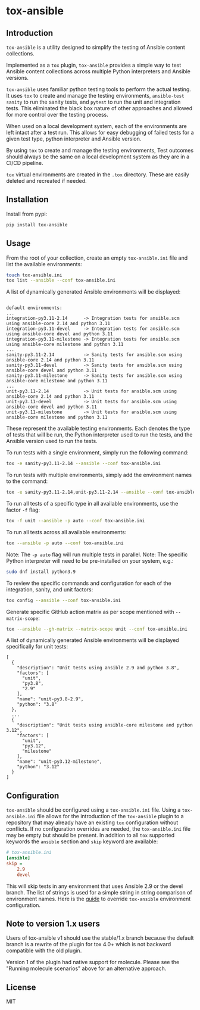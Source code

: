 # tox-ansible

## Introduction

`tox-ansible` is a utility designed to simplify the testing of Ansible content collections.

Implemented as a `tox` plugin, `tox-ansible` provides a simple way to test Ansible content collections across multiple Python interpreters and Ansible versions.

`tox-ansible` uses familiar python testing tools to perform the actual testing. It uses `tox` to create and manage the testing environments, `ansible-test sanity` to run the sanity tests, and `pytest` to run the unit and integration tests. This eliminated the black box nature of other approaches and allowed for more control over the testing process.

When used on a local development system, each of the environments are left intact after a test run. This allows for easy debugging of failed tests for a given test type, python interpreter and Ansible version.

By using `tox` to create and manage the testing environments, Test outcomes should always be the same on a local development system as they are in a CI/CD pipeline.

`tox` virtual environments are created in the `.tox` directory. These are easily deleted and recreated if needed.

## Installation

Install from pypi:

```bash
pip install tox-ansible
```

## Usage

From the root of your collection, create an empty `tox-ansible.ini` file and list the available environments:

```bash
touch tox-ansible.ini
tox list --ansible --conf tox-ansible.ini
```

A list of dynamically generated Ansible environments will be displayed:

```

default environments:
...
integration-py3.11-2.14      -> Integration tests for ansible.scm using ansible-core 2.14 and python 3.11
integration-py3.11-devel     -> Integration tests for ansible.scm using ansible-core devel and python 3.11
integration-py3.11-milestone -> Integration tests for ansible.scm using ansible-core milestone and python 3.11
...
sanity-py3.11-2.14           -> Sanity tests for ansible.scm using ansible-core 2.14 and python 3.11
sanity-py3.11-devel          -> Sanity tests for ansible.scm using ansible-core devel and python 3.11
sanity-py3.11-milestone      -> Sanity tests for ansible.scm using ansible-core milestone and python 3.11
...
unit-py3.11-2.14             -> Unit tests for ansible.scm using ansible-core 2.14 and python 3.11
unit-py3.11-devel            -> Unit tests for ansible.scm using ansible-core devel and python 3.11
unit-py3.11-milestone        -> Unit tests for ansible.scm using ansible-core milestone and python 3.11
```

These represent the available testing environments. Each denotes the type of tests that will be run, the Python interpreter used to run the tests, and the Ansible version used to run the tests.

To run tests with a single environment, simply run the following command:

```bash
tox -e sanity-py3.11-2.14 --ansible --conf tox-ansible.ini
```

To run tests with multiple environments, simply add the environment names to the command:

```bash
tox -e sanity-py3.11-2.14,unit-py3.11-2.14 --ansible --conf tox-ansible.ini
```

To run all tests of a specific type in all available environments, use the factor `-f` flag:

```bash
tox -f unit --ansible -p auto --conf tox-ansible.ini
```

To run all tests across all available environments:

```bash
tox --ansible -p auto --conf tox-ansible.ini
```

Note: The `-p auto` flag will run multiple tests in parallel.
Note: The specific Python interpreter will need to be pre-installed on your system, e.g.:

```bash
sudo dnf install python3.9
```

To review the specific commands and configuration for each of the integration, sanity, and unit factors:

```bash
tox config --ansible --conf tox-ansible.ini
```

Generate specific GitHub action matrix as per scope mentioned with `--matrix-scope`:

```bash
tox --ansible --gh-matrix --matrix-scope unit --conf tox-ansible.ini
```

A list of dynamically generated Ansible environments will be displayed specifically for unit tests:

```
[
  {
    "description": "Unit tests using ansible 2.9 and python 3.8",
    "factors": [
      "unit",
      "py3.8",
      "2.9"
    ],
    "name": "unit-py3.8-2.9",
    "python": "3.8"
  },
  ...
  {
    "description": "Unit tests using ansible-core milestone and python 3.12",
    "factors": [
      "unit",
      "py3.12",
      "milestone"
    ],
    "name": "unit-py3.12-milestone",
    "python": "3.12"
  }
]
```

## Configuration

`tox-ansible` should be configured using a `tox-ansible.ini` file. Using a `tox-ansible.ini` file allows for the introduction of the `tox-ansible` plugin to a repository that may already have an existing `tox` configuration without conflicts. If no configuration overrides are needed, the `tox-ansible.ini` file may be empty but should be present. In addition to all `tox` supported keywords the `ansible` section and `skip` keyword are available:

```ini
# tox-ansible.ini
[ansible]
skip =
    2.9
    devel
```

This will skip tests in any environment that uses Ansible 2.9 or the devel branch. The list of strings is used for a simple string in string comparison of environment names. Here is the [guide] to override `tox-ansible` environment configuration.

[guide]: https://ansible.readthedocs.io/projects/tox-ansible/configuration/#overriding-the-configuration

## Note to version 1.x users

Users of tox-ansible v1 should use the stable/1.x branch because the default branch is a rewrite of the plugin for tox 4.0+ which is not backward compatible with the old plugin.

Version 1 of the plugin had native support for molecule. Please see the "Running molecule scenarios" above for an alternative approach.

## License

MIT
